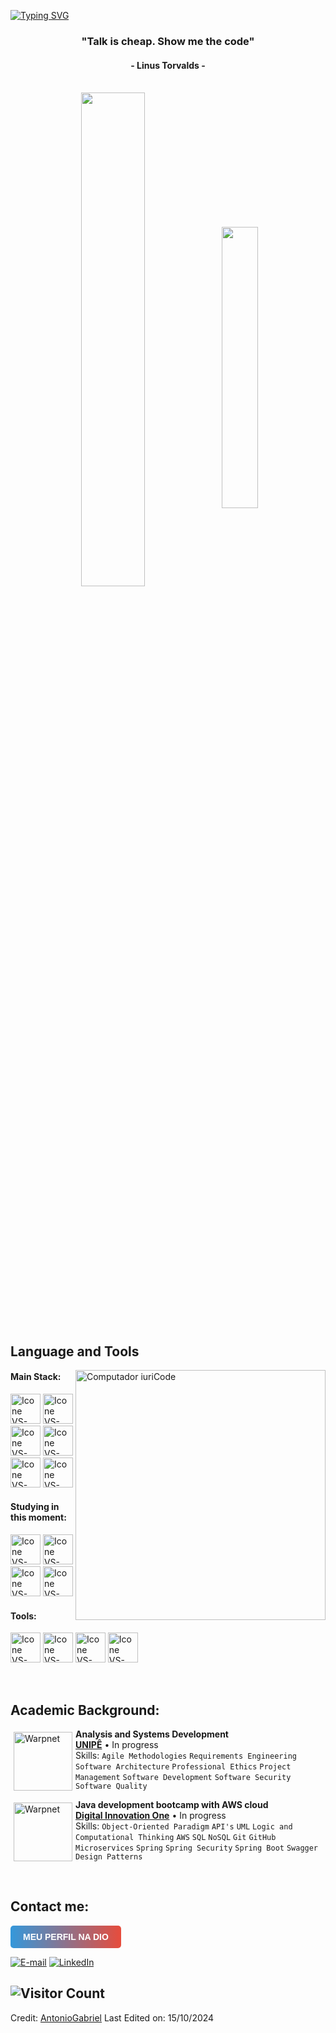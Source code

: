 [![Typing SVG](https://readme-typing-svg.herokuapp.com?color=FF3670&size=35&center=true&vCenter=true&width=1000&lines=Welcome+to+my+GitHub+profile!;My+name+is+Antonio+Gabriel;I'm+a+Developer;And+Student+of+Systems+Analysis+ana+Development)](https://git.io/typing-svg)

<h3 align="center">"Talk is cheap. Show me the code"</h3>
<h4 align="center">- Linus Torvalds -</h4>

<br>

<div align="center" style="margin-bottom:200px">
 <img width=45% align="center" src="https://github-readme-stats.vercel.app/api?username=GabaDev2412&theme=radical&show_icons=true&include_all_commits=true" />
 <img width=34% align="center" src="https://github-readme-stats.vercel.app/api/top-langs/?username=GabaDev2412&layout=compact&theme=radical" />
</div>

<br>

## Language and Tools

<img src="https://raw.githubusercontent.com/MicaelliMedeiros/micaellimedeiros/master/image/computer-illustration.png" min-width="400px" max-width="400px" width="400px" align="right" alt="Computador iuriCode">

#### Main Stack:

[<img height="48px" width="48px" alt="Icone VS-Code" src="https://skillicons.dev/icons?i=html"/>](https://developer.mozilla.org/pt-BR/docs/Web/HTML)
[<img height="48px" width="48px" alt="Icone VS-Code" src="https://skillicons.dev/icons?i=css"/>](https://developer.mozilla.org/pt-BR/docs/Web/CSS)
[<img height="48px" width="48px" alt="Icone VS-Code" src="https://skillicons.dev/icons?i=js"/>](https://developer.mozilla.org/pt-BR/docs/Web/JavaScript)
[<img height="48px" width="48px" alt="Icone VS-Code" src="https://skillicons.dev/icons?i=php"/>](https://www.php.net/docs.php)
[<img height="48px" width="48px" alt="Icone VS-Code" src="https://skillicons.dev/icons?i=nodejs"/>](https://nodejs.org/)
[<img height="48px" width="48px" alt="Icone VS-Code" src="https://skillicons.dev/icons?i=react"/>](https://react.dev/)

#### Studying in this moment:

[<img height="48px" width="48px" alt="Icone VS-Code" src="https://skillicons.dev/icons?i=docker"/>](https://docker.com/)
[<img height="48px" width="48px" alt="Icone VS-Code" src="https://skillicons.dev/icons?i=java"/>](https://www.java.com/)
[<img height="48px" width="48px" alt="Icone VS-Code" src="https://skillicons.dev/icons?i=mysql"/>](https://www.mysql.com/)
[<img height="48px" width="48px" alt="Icone VS-Code" src="https://skillicons.dev/icons?i=spring"/>](https://www.sring.com/)

#### Tools:

[<img height="48px" width="48px" alt="Icone VS-Code" src="https://skillicons.dev/icons?i=figma"/>](https://www.figma.com/)
[<img height="48px" width="48px" alt="Icone VS-Code" src="https://skillicons.dev/icons?i=vscode"/>](https://code.visualstudio.com/)
[<img height="48px" width="48px" alt="Icone VS-Code" src="https://skillicons.dev/icons?i=github"/>](https://github.com/)
[<img height="48px" width="48px" alt="Icone VS-Code" src="https://skillicons.dev/icons?i=git"/>](https://git-scm.com/)

<br>

## Academic Background:

[<img align="left" height="94px" width="94px" style="margin: 5px;" alt="Warpnet" src="https://bancariospb.com.br/wp-content/uploads/2021/04/unipe.jpg"/>](https://www.unipe.edu.br/)
**Analysis and Systems Development** \
[**UNIPÊ**](https://www.unipe.edu.br/) • In progress\
Skills: `Agile Methodologies` `Requirements Engineering` `Software Architecture` `Professional Ethics`
`Project Management` `Software Development` `Software Security` `Software Quality`

[<img align="left" height="94px" width="94px" style="margin: 5px;" alt="Warpnet" src="https://asset.brandfetch.io/idUQfJyQk7/idX7UJdxye.jpeg"/>](https://www.dio.me/)
**Java development bootcamp with AWS cloud** \
[**Digital Innovation One**](https://www.dio.me/) • In progress \
Skills: `Object-Oriented Paradigm` `API's` `UML` `Logic and Computational Thinking` `AWS` `SQL` `NoSQL` `Git` `GitHub` `Microservices` `Spring` `Spring Security` `Spring Boot` `Swagger` `Design Patterns`

<br>

## Contact me:

<a href="https://www.dio.me/users/antonio_gabrielTI" style="display: inline-block; padding: 10px 20px; border-radius: 5px; text-decoration: none; color: #fff; font-family: Arial, sans-serif; font-weight: bold; text-transform: uppercase; background: linear-gradient(to right, #3498db, #e74c3c); transition: background-color 0.3s ease;">Meu Perfil na DIO</a>

[![E-mail](https://img.shields.io/badge/-Email-054F77?style=for-the-badge&logo=microsoft-outlook&logoColor=white)](mailto:antonio.gabrielTI@outlook.com)
[![LinkedIn](https://img.shields.io/badge/LinkedIn-0077B5?style=for-the-badge&logo=linkedin&logoColor=white)](https://www.linkedin.com/in/antonio-gabriel-b51177162)
 
![Visitor Count](https://profile-counter.glitch.me/{GabaDev2412}/count.svg)
---

Credit: [AntonioGabriel](https://github.com/GabaDev2412)
Last Edited on: 15/10/2024
